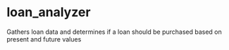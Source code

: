 # loan_analyzer
Gathers loan data and determines if a loan should be purchased based on present and future values
